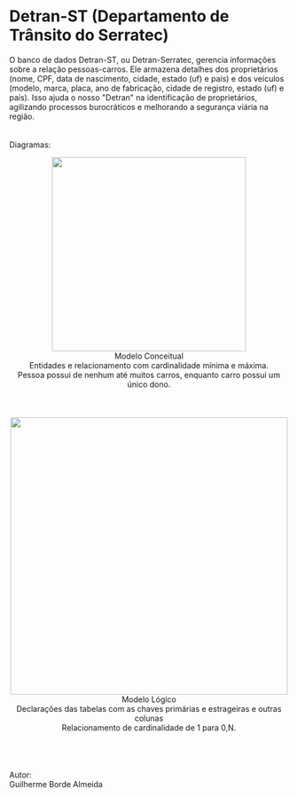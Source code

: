 # Detran-ST (Departamento de Trânsito do Serratec)
O banco de dados Detran-ST, ou Detran-Serratec, gerencia informações sobre a relação pessoas-carros. Ele armazena detalhes dos proprietários (nome, CPF, data de nascimento, cidade, estado (uf) e país) e dos veículos (modelo, marca, placa, ano de fabricação, cidade de registro, estado (uf) e país). Isso ajuda o nosso "Detran" na identificação de proprietários, agilizando processos burocráticos e melhorando a segurança viária na região.
<br/>
<br/>
<br/>
Diagramas:
<div align="center">
<img src="https://github.com/bordeguilherme/BancoPessoal/assets/141193384/34a79385-9351-4339-bbc5-45716433dd87" width="350px" />
</div>
<div align="center">
Modelo Conceitual
</div>
<div align="center">
Entidades e relacionamento com cardinalidade mínima e máxima. 
</div>
<div align="center">
Pessoa possui de nenhum até muitos carros, enquanto carro possui um único dono. 
</div>
<br/>
<br/>
<br/>
<div align="center">
<img src="https://github.com/bordeguilherme/BancoPessoal/assets/141193384/60df50e7-e738-4b76-af26-30bfe5a3940f" width="500px" />
</div>
<div align="center">
Modelo Lógico
</div>
<div align="center">
Declarações das tabelas com as chaves primárias e estrageiras e outras colunas 
</div>
<div align="center">
Relacionamento de cardinalidade de 1 para 0,N.
</div>
<br/>
<br/>
<br/>
<br/>
Autor:<br/>
Guilherme Borde Almeida
